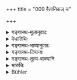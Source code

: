 +++
title = "009 वैतानिकञ् च"

+++

<details><summary>गङ्गानथ-मूलानुवादः</summary>

He shall offer, according to rule, the sacrificial oblations, taking case not to omit the ‘Darśa’ and the ‘Paurnamāsa’ sacrifice.—(9)
</details>

<details><summary>मेधातिथिः</summary>

वितानो विहारस् तत्र भवं **वैतानिकम्** । त्रेताग्निविषयं कर्म श्रौतं तज् **जुहुयात्** कुर्यात् । **अग्निहोत्र**शब्दो यवाग्वादौ होमसाधने द्रव्ये वर्तते, न कर्मनामधेयम् । ततश् च तज् जुहुयाद् आहवनीये ऽग्निहोत्रादिभिर् जुहोतीत्य् अर्थ उपपन्नः प्रथमपक्षे ऽग्निहोत्रशब्दो जुहोतिना ऽभिन्नार्थः ।

- <u>ननु</u> च "पुत्रेषु भार्यां निक्षिप्ये" (म्ध् ६.३) इति पक्षान्तरम् उक्तम् । तत्र कथं तया विना श्रौतेष्व् अधिकारः । प्रोषितस्य यथेति चेत्, यथा प्रोषितो वा यजमानः संविधानाद् दूरस्थो ऽप्य् अधिक्रियते संविधाने, एवं भवति कर्ता; तद्वत् पत्न्य् अपि वनं प्रतिष्ठमानम् अनुज्ञास्यति, न सहाधिकारो विरोत्स्यत इति । तद् अपि वार्तम् । दैवान् मानुषाद् वा प्रतिबलात् कथंचित् प्रवासोपपत्तेः युक्तम् ईदृशम् अनुष्ठानम्, न स्वेच्छया । सत्यां शक्तौ बहूनि चाङ्गानि परिलुप्येरन् । दर्शपौर्णमासयोः "वेदो ऽसि वित्तिर् असि" (त्स् १.६.४.४) इत्यादि पत्नीं वाचयेद् इत्य् उक्तम्, तद् धीयेत । 

- अथोच्येत- सहप्रस्थानपक्षे विधिर् अयं भविष्यतीति, एतद् अपि न, विशेषस्याश्रुतत्वात् । निक्षेपपक्षे चाग्नीनां प्रतिपत्त्यन्तरम् अनाम्नातम् । किं च सहत्वपक्षे ऽपीदं विरुध्यते ।

- वासन्तशारदैर् मेध्यैर् मुन्यन्नैः स्वयम् आहृतैः ।

- पुरोडाशांश् चरूंश् चैव विधिवन् निर्वपेत् पृथक् ॥ इति । (म्ध् ६.११)

आरण्यानि मुन्यन्नानि नीवारादिन्य् अभिप्रेतानि । ग्राम्यस्य परिच्छदस्य त्यागविधानात् । व्रीह्यादिभिश् च वेदे पुरोडाशा विहितास् ते च ग्राम्यः । न च स्मृतिश्रुतिषु उत्पन्नन्यायेन व्रीहिशास्त्रविधिन्यायेन वा केनचिन् मेध्येनारण्येनान्नेन प्रयोगः परिसमाप्येत निक्षेपे । ते च भार्यया दुरुपपादाः । कथं यावज्जीवश्रुतौ सत्याम् अग्नीनां त्यागो भार्याया वा । तस्माद् आश्रमान्तरविधानं वैतानिकानां च कर्मणाम् अनुष्ठानं न संवदेत् । 

- कर्तव्यो ऽत्र यत्नः ।

(१)	<u>केचिद्</u> आहुः- वैतानिकशब्दः स्मार्तेष्व् एव कर्मसु स्तुत्या प्रयुक्तः । न च स्मार्तेषु व्रीह्यादि नियमशास्त्रम् अस्ति । तत्र ह्य् आम्नायते- 

- यदन्नः पुरुषो राजंस् तदन्नास् तस्य देवताः । इति (राम् २.९५.३१) । 

अतश् च मुन्यन्नैर् अनुष्ठानम् अविरुद्धं भवेद् व्रीह्यादिशास्त्रविरोधः परिहृतः स्यात् । सहाधिकारस् तत्रापि विद्यते । 

- तस्य कः परिहारः । उभयोः स्मार्तत्वाद् अस्याम् अवस्थायां बाधिष्यते ।

- यत् तु श्रौतवचनं "पत्न्या सह यष्टव्यम्" इति तच् छ्रौतेष्व् एव । 

(२)	<u>अथ वा</u> नैवायं विधिर् गृहस्थाग्नेः । किं तर्हि "श्रावणिकेनाग्निम् आधाय" (ग्ध् ३.२७) इत् गौतमेन पठितम् । इहापि वक्ष्यति "वैखानसमते स्थितः" (म्ध् ६.२१) इति । तस्माच् छ्रास्त्रविहितानि कर्मान्तराण्य् एवैतानि । दर्शपूर्णमासादयस् तु शब्दाः भक्त्या तत्र प्रयुक्ताः । अतस् तत्र तदाधानम् अभार्यस्यैव । गार्हस्थ्योपात्तानां प्रतिपत्तिर् उक्ता "अग्नीन् आत्मनि वैतानान्" (म्ध् ६.२५) इति । यत् तु यावज्जीवश्रुतौ सत्यां कथम् अग्नीनां त्याग इति, एतच् चातुराश्रम्यानुक्रमणप्रकरणे निरूप्यिष्यते । 

(३)	<u>अन्ये</u> पुनर् आहुः । होमो ग्राम्यानाम् अन्नानां प्रतिषिद्धः, न तु देवताद्यर्थ उपयोगः । <u>ननु</u> च "यजमानपञ्चमा इडां भक्षयन्ति" इति तत्रापि विद्यते बक्षः । <u>सत्यम्</u> । स तु शास्त्रीयो न लौकिकः । लौकिकस्य च प्रतिषेधः "संत्यज्य" (म्ध् ६.३) इति । ग्रामप्रवेशश् च तस्य तदर्थो न विरुध्यते । तथा वक्ष्यति "ग्रामाद् आहृत्य वाश्नीयाद्" (म्ध् ६.२८) इति । <u>तद् एतद् असत्</u> । "मुन्यन्नैः" (म्ध् ६.५) इति विधानात् । तद् एवं "श्रावणिकेनाग्निम् आधाय" (ग्ध् ३.२७) इत्यादि सर्वम् उपपन्नम् ।

- तथा हि "अग्निहोत्रं समादाय" (म्ध् ६.४) इत्य् पठ्यते । न तु "संत्यज्य" (म्ध् ६.३) इति । समारोपणम् अपि मुमूर्षोस् तप्ततपसो वक्ष्यते प्रथमप्रवासे । न च तुरायणादिशब्दानां श्रवणिकाग्निविषयत्वे कथंचिद् उपपत्तिः । मृतभार्यस्य तदाधानं वाचनिकं भविष्यति । यदा वा ब्रह्मचर्याद् एव वनवासम् इच्छेत् तदा श्रावणिकाधानम् । तस्माद् आहिताग्नेः सहाग्निभिर् वनप्रस्थानं सभार्यस्य ।

- तत्र च **यथाविधि** व्रीह्यादिना श्रौतकर्मानुष्ठानम् । व्रीह्यादीनाम् अपि मुन्यन्नता कथाम्चिद् उपपाद्या । व्रीहियवाव् अपि पवित्रम् । भार्यानिक्षेपश् चानाहिताग्नेः कथंचित् स्मार्थे ऽग्नौ गतिः । उभयोः स्मार्तत्वात् । यस्य च द्वे भार्ये जाते एकया चाग्नयो नीतास् तस्य द्वितीयां भार्यां निक्षिप्येति वचनम् । **अस्कन्दयन्** । स्कन्दनं विध्यतिक्रमः, यथाविहितम् अनुष्ठानस्यासंपादनम् । एतच् च पादपूरणम् । **योगत** इत्य् एतद् अपि । **योगत अस्कन्दयन्** युक्त्याविनासयन् । युक्तिर् विधिर् एव ॥ ६.९ ॥
</details>

<details><summary>गङ्गानथ-भाष्यानुवादः</summary>

‘*Vitāna*’, *is vihāra*, *sacrifice*; what pertains to it is
‘*sacrificial*’, ‘*vaitānikam*’; *i.e*., the rites pertaining to the
Three Fires this he shall ‘*offer*’, perform.

The term ‘*agnihotra*’ primarily denotes the wild barley and other
substances that are employed in sacrificial oblations; and it is not the
name of a particular rite; it is in this sense that we have the term
used as the object of the verb ‘*shall offer*’; and we get at the
meaning that ‘he shall offer, by means of the *Agnihotra* and other
rites, the oblations into the *Āhavanīya Fire*;’—it is in this way that
the use of the verb ‘*juhuyāt*’, ‘*shall offer*’ becomes justified. In
this explanation the word ‘*agnihotra*’ becomes synonymous with the
denotation of the root ‘*hu*’, ‘to offer into the fire.’

*Objection*—“The text has just prescribed the optional alternative of
committing his wife to his sons; in this case how can the man, in the
absence of his wife, be entitled to the performance of *śrauta* rites?
It might be said that ‘the man would be entitled to them in the same way
as the man away from home is entitled; just as the man who is away from
home, though at a distance from the Fires, is regarded as the
*performer* of the rituals by reason of his having made arrangements for
the offerings to be made by a proper substitute, in the same manner, in
the case in question, when the man is starting for the forest, his wife
shall permit him to carry on the rituals; and in this manner the joint
character of the title would not be disturbed.’ But this cannot be
right. The procedure of employing a substitute is permissible only in
cases where the man is forced by human or divine agencies to go away
from home, and not when he goes out of his own accord. Because in such a
procedure, many of the details would become omitted, even though the man
would be perfectly capable to accomplish them (if he himself remained at
home); *e.g*. in connection with the *Darśa-Paurnamāsa* sacrifices it is
laid down that the *sacrificer* shall *make his wife repeat* the
*mantra* ‘*vedo-si vittirasi*, &c.’; and this would be omitted (during
the sacrificer’s absence).

“It might be said that the rule laid down in the present verse may be
taken as pertaining to the case where the householder is retiring to the
forest *along with his wife* (and not when he is going alone, leaving
her in charge of his sons). But this also is not possible; because we do
not find any such restrictive specification. Further in connection with
the contigency of leaving the wife behind, the scriptures have
prescribed another method of disposing of the Fires (in the shape of the
direction that they should be committed to the charge of the wife.)

“Then again, even if the rule wore taken as pertaining to cases where
the wife accompanies the husband, the following direction (contained in
verse 11) would not be relevant—‘With pure grains, fit for hermits,
which grow in spring and in autumn, and which he has himself collected,
he shall prepare the cakes and the boiled messes, according to law’;—the
grains meant here are the wild ones, *Nīvāra* and the like, because he
has been directed to relinquish all his village-belongings; and yet in
the Veda cakes are laid down as to be made of *Vrīhi* and other grains,
which are *cultivated*. Nor could the rite be completed by using any
other pure grain, either in accordance with the maxim that ‘whatever is
produced may be used’ (‘*Utpannanyāya*’), or in accordance with the law
of options (*Vrīhi-nyāya*). Because any such grains it would be
difficult for the wife to obtain. Lastly, the performance of the
*Agnihotra* being a life-long duty, how can there be any relinquishing
of that rite, or of the wife? From all this it is clear that the rule
regarding the entering into the next stage of life is not compatible
with the performance of the Sacrificial Acts.”

On this point a special effort has to be made (for reconciling the
apparent discrepancy).

\(A\) Some people say that the term ‘sacrificial’ in the text has been
used, by way of praise, for the *smārta* (not *śrauta*) rites; and in
connection with the *smārta* rites there are no such scriptural
restrictions as that cakes should be made of the *Vrīhi* and other
*cultivated* grains only. In fact in connection with these rites it has
been declared that—The deities of a man partake of the same food as the
man himself’ (Vālmiki-Rāmāyaṇa *Ajodhyā kāṇḍa*). So that there would be
nothing wrong if the Hermit performed these rites with ‘grains fit for
the hermit.’ Even if this were incompatible with the injunctions
regarding the use of *Vrīhi* and other cultivated grains, this
incompatibility could be easily explained away.

“But even in this case there would be the law relating to the joint
right of the husband and wife to the performance, which would be
infringed by the man doing it when separated from his wife.”

Well, as regards the Vedic declaration—‘One shall offer sacrifices, when
accompanied by his wife.’—this can pertain to *śrauta* rites only so
that the said difficulty does not arise in connection with the *smārta*
rites.\]

\(B\) Another explanation is that the rule laid down in the present
verse does not refer to the Householder’s Fire at all; it refers to what
has been prescribed by Gautama (3.27) regarding ‘the kindling of fire in
the month of *Śrāvaṇa*.’ In the present treatise also, the author is
going to add the phrase ‘following the methods of the hermit’ (Verse
21). From all this it is clear that the rites referred to here are those
that have been prescribed in the scriptures, as entirely apart from the
rites relating to the Agnihotra, &c. And the terms ‘*Darśa*’ and
‘*Paurṇamāsa*’ too have been used only figuratively. Thus the said
kindling of the Fire by the Hermit is to be done by him, without his
wife. As regards the household Fires of the *Agnihotra*, the method of
disposing of them is laid down (in verse 25 below) in the
words—^(‘)Having reposited the sacrificial fires in himself, &c. &c.’

As regards the contention based upon the life-long character of tbs
*Agnihotra-* rite, that the abandoning of the Fires cannot be right,—we
shall deal with this when we are considering the question of the
sequence among the four life stages.

\(C\) Others again explain as follows:—What has been forbidden for the
Hermit is the act of offering oblations of cultivated grains, and not
that of employing these for the sake of the Deities.

“But the sacrificer has got to eat of what is offered to the gods,
according to the law that the four priests, with the sacrificer as the
fifth, partake of the sacrificial cake.”

True; but that *eating* is one that is prescribed by the scriptures, and
not the ordinary one; and what has been forbidden under verse is the
*ordinary* eating. And for purposes of the scriptural act, even if the
man were to go into the village, there would he nothing wrong in this;
in fact it is going to be declared below (verse 28) that—‘he may eat the
food after having obtained it from the village.’

This however is not right; because of the express injunction that he is
to make use of only such grains as are^(‘)fit for hermits.’

Thus we find that the whole explanation regarding the *text* referring
to the fire kindled during the month of *Śrāvaṇa* (explanation B above),
and all that follows is not acceptable.

Further, verse 4 has spoken of the man^(‘)*taking with himself* the
sacred fire’,—and not *leaving it behind*. As for its being committed to
another person, it is going to be laid down that it is to be done either
by the man who is going to die, or who is going out for the first time.
Then again, the *Turayāṇa* and other rites that are prescribed (in verse
10) for the Hermit (and which are all *Śrauta* rites to be performed in
the *Śrauta* Fire of the *Agnihotra*) cannot be explained, if the
present verse refers to the fresh *Smārta* fire kindled in *Śrāvana*. In
fact, this latter Fire-kindling could be done only by one whose wife has
died,—such being the implication of the actual words laying it down. Or,
it may be done in a case where the man retires to the forest immediately
after Studentship-

From all this it follows that when an *Agnihotrin* retires to the
forest, he shall do so along with the Fire, and accompanied by his wife.

In the forest, the rites are to be performed ‘according to law’, with
*Vrīhi* and other grains; and these grains (though belonging to *the
cultivated* category) may somehow or other be brought under the category
(if ‘grains fit for hermits.’ Specialty as *Vrīhi* and *Yava* (which are
*cultivated* grains) are (quite sacred.

For the man who has not maintained the Fire, the duty of ‘committing the
Fires to his wife’ may be accomplished somehow with reference to the
Fire kindled according to *smārta* rules. This would be only right, as
both are ‘*smārta*’ acts. In the case of a man who has two wives, and
one of these has taken charge of the Fires, the ‘committing of the wife
to the children’ would apply to the second wife.

‘*Not omitting*.’—‘Omission’ is disobeying the Injunction; the
non-performance of an act in the form in which it has been prescribed.
This has been added only for the purpose of filling up the metre;
similarly also the term ‘*yogaṭaḥ*’, ‘*taking care*.’ The construction
is ‘*yogataḥ askandayan*’, ‘*taking care not to omit*’, *i.e*.,
carefully keeping up. The^(‘)care’ here refers to the injunction
ittelf—(9).
</details>

<details><summary>गङ्गानथ-टिप्पन्यः</summary>

This verse is quoted in *Mitākṣarā* (on 3.45) as indicating the purpose
for which the Hermit is to carry with him his *Śrauta* Fire;—in
*Parāśaramādhava* (Ācāra, p. 528);—and in *Aparārka* (p. 941).
</details>

<details><summary>गङ्गानथ-तुल्य-वाक्यानि</summary>

*Baudhāyana* (3.3.5-8, 20).—‘They offer Agnihotra in the evening and in
the morning, give food to ascetics, guests and students and eat the
remainder. They shall be sedulous in worshipping gods and Brāhmaṇas, in
offering Agnihotra, and in practising austerities.’

*Āpastamba* (2.22.12).—‘He shall offer sacrifices.’

*Vaśiṣṭha* (9.10).—‘He shall offer the Agnihotra.’
</details>

<details><summary>भारुचिः</summary>

होमसाधनप्रदर्शनार्थम् **अग्निहोत्र**ग्रहणम् ॥ ६.९ ॥
</details>

<details><summary>Bühler</summary>

009	Let him offer, according to the law, the Agnihotra with three sacred fires, never omitting the new-moon and full-moon sacrifices at the proper time.
</details>
